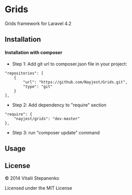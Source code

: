 Grids
=====

Grids framework for Laravel 4.2

## Installation

#### Installation with composer

* Step 1: Add git url to composer.json file in your project:
```
"repositories": [
    {
        "url": "https://github.com/Nayjest/Grids.git",
        "type": "git"
    }
],
```
* Step 2: Add dependency to "require" section
```
"require": {
    "nayjest/grids": "dev-master"
},
```
* Step 3: run "composer update" command

## Usage


## License


© 2014 Vitalii Stepanenko

Licensed under the MIT License
